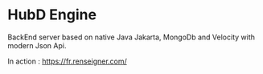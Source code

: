 # HubD Engine

BackEnd server based on native Java Jakarta, MongoDb and Velocity with modern Json Api.

In action : https://fr.renseigner.com/
